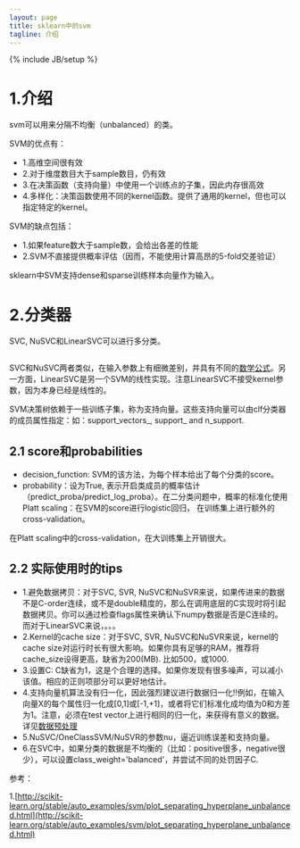 ```yaml
---
layout: page
title: sklearn中的svm 
tagline: 介绍
---
```

{% include JB/setup %}

# 1.介绍

svm可以用来分隔不均衡（unbalanced）的类。

SVM的优点有：

- 1.高维空间很有效
- 2.对于维度数目大于sample数目，仍有效
- 3.在决策函数（支持向量）中使用一个训练点的子集，因此内存很高效
- 4.多样化：决策函数使用不同的kernel函数。提供了通用的kernel，但也可以指定特定的kernel。

SVM的缺点包括：

- 1.如果feature数大于sample数，会给出各差的性能
- 2.SVM不直接提供概率评估（因而，不能使用计算高昂的5-fold交差验证）

sklearn中SVM支持dense和sparse训练样本向量作为输入。

# 2.分类器

SVC, NuSVC和LinearSVC可以进行多分类。


<figure>
	<a href="http://scikit-learn.org/stable/_images/plot_iris_0012.png"><img src="http://scikit-learn.org/stable/_images/plot_iris_0012.png" alt=""></a>
</figure>


SVC和NuSVC两者类似，在输入参数上有细微差别，并具有不同的[数学公式](http://scikit-learn.org/stable/modules/svm.html#svm-mathematical-formulation)。另一方面，LinearSVC是另一个SVM的线性实现。注意LinearSVC不接受kernel参数，因为本身已经是线性的。

SVM决策树依赖于一些训练子集，称为支持向量。这些支持向量可以由clf分类器的成员属性指定：如：support_vectors_, support_ and n_support.

## 2.1 score和probabilities

- decision_function: SVM的该方法，为每个样本给出了每个分类的score。
- probability：设为True, 表示开启类成员的概率估计（predict_proba/predict_log_proba）。在二分类问题中，概率的标准化使用Platt scaling：在SVM的score进行logistic回归， 在训练集上进行额外的cross-validation。

在Platt scaling中的cross-validation，在大训练集上开销很大。

## 2.2 实际使用时的tips

- 1.避免数据拷贝：对于SVC, SVR, NuSVC和NuSVR来说，如果传进来的数据不是C-order连续，或不是double精度的，那么在调用底层的C实现时将引起数据拷贝。你可以通过检查flags属性来确认下numpy数据是否是C连续的。 而对于LinearSVC来说，。。。
- 2.Kernel的cache size：对于SVC, SVR, NuSVC和NuSVR来说，kernel的cache size对运行时长有很大影响。如果你具有足够的RAM，推荐将cache_size设得更高，缺省为200(MB). 比如500，或1000.
- 3.设置C: C缺省为1，这是个合理的选择。如果你发现有很多噪声，可以减小该值。相应的正则项部分可以更好地估计。
- 4.支持向量机算法没有归一化，因此强烈建议进行数据归一化!!例如，在输入向量X的每个属性归一化成[0,1]或[-1,+1]，或者将它们标准化成均值为0和方差为1。注意，必须在test vector上进行相同的归一化，来获得有意义的数据。详见[数据预处理](http://scikit-learn.org/stable/modules/preprocessing.html#preprocessing)
- 5.NuSVC/OneClassSVM/NuSVR的参数nu，逼近训练误差和支持向量。
- 6.在SVC中，如果分类的数据是不均衡的（比如：positive很多，negative很少），可以设置class_weight='balanced'，并尝试不同的处罚因子C.


参考：

1.[http://scikit-learn.org/stable/auto_examples/svm/plot_separating_hyperplane_unbalanced.html](http://scikit-learn.org/stable/auto_examples/svm/plot_separating_hyperplane_unbalanced.html)
